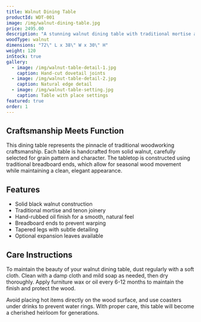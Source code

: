 ```yaml
---
title: Walnut Dining Table
productId: WDT-001
image: /img/walnut-dining-table.jpg
price: 2495.00
description: "A stunning walnut dining table with traditional mortise and tenon joinery and a hand-rubbed oil finish that brings out the natural beauty of the wood grain."
woodType: walnut
dimensions: "72\" L x 38\" W x 30\" H"
weight: 120
inStock: true
gallery:
  - image: /img/walnut-table-detail-1.jpg
    caption: Hand-cut dovetail joints
  - image: /img/walnut-table-detail-2.jpg
    caption: Natural edge detail
  - image: /img/walnut-table-setting.jpg
    caption: Table with place settings
featured: true
order: 1
---
```


## Craftsmanship Meets Function

This dining table represents the pinnacle of traditional woodworking craftsmanship. Each table is handcrafted from solid walnut, carefully selected for grain pattern and character. The tabletop is constructed using traditional breadboard ends, which allow for seasonal wood movement while maintaining a clean, elegant appearance.

## Features

- Solid black walnut construction
- Traditional mortise and tenon joinery
- Hand-rubbed oil finish for a smooth, natural feel
- Breadboard ends to prevent warping
- Tapered legs with subtle detailing
- Optional expansion leaves available

## Care Instructions

To maintain the beauty of your walnut dining table, dust regularly with a soft cloth. Clean with a damp cloth and mild soap as needed, then dry thoroughly. Apply furniture wax or oil every 6-12 months to maintain the finish and protect the wood.

Avoid placing hot items directly on the wood surface, and use coasters under drinks to prevent water rings. With proper care, this table will become a cherished heirloom for generations. 